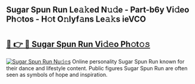 ## Sugar Spun Run Le𝚊𝚔ed N𝚞𝚍e - Part-b6y Vi𝚍eo Ph𝚘tos - H𝚘t O𝚗lyf𝚊ns Le𝚊𝚔s ieVCO

# <h2><a href="http://hf44qdl.feru.top/?c=Sugar+Spun+Run">🔗 👉 🔴 Sugar Spun Run Vi𝚍𝚎o Ph𝚘t𝚘𝚜</a></h2>

[![Sugar Spun Run Nu𝚍𝚎s](https://i.imgur.com/0TWrTi3.gif)](http://hf44qdl.feru.top/?c=Sugar+Spun+Run)
Online personality Sugar Spun Run known for their dance and lifestyle content. Public figures Sugar Spun Run are often seen as symbols of hope and inspiration. 
